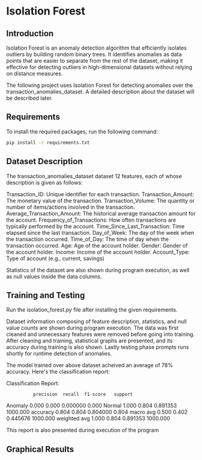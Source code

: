 # Isolation Forest

## Introduction

Isolation Forest is an anomaly detection algorithm that efficiently isolates outliers by building random binary trees. It identifies anomalies as data points that are easier to separate from the rest of the dataset, making it effective for detecting outliers in high-dimensional datasets without relying on distance measures.

The following project uses Isolation Forest for detecting anomalies over the transaction_anomalies_dataset. A detailed description about the dataset will be described later.

## Requirements

To install the required packages, run the following command:

```bash
pip install -r requirements.txt
```

## Dataset Description

The transaction_anomalies_dataset dataset 12 features, each of whose description is given as follows:

Transaction_ID:                 Unique identifier for each transaction.
Transaction_Amount:             The monetary value of the transaction.
Transaction_Volume:             The quantity or number of items/actions involved in the transaction.
Average_Transaction_Amount:     The historical average transaction amount for the account.
Frequency_of_Transactions:      How often transactions are typically performed by the account.
Time_Since_Last_Transaction:    Time elapsed since the last transaction.
Day_of_Week:                    The day of the week when the transaction occurred.
Time_of_Day:                    The time of day when the transaction occurred.
Age:                            Age of the account holder.
Gender:                         Gender of the account holder.
Income:                         Income of the account holder.
Account_Type:                   Type of account (e.g., current, savings)

Statistics of the dataset are also shown during program execution, as well as null values inside the data columns.

## Training and Testing

Run the isolation_forest.py file after installing the given requirements.

Dataset information composing of feature description, statistics, and null value counts are shown during program execution. The data was first cleaned and unnecessary features were removed before going into training. After cleaning and training, statistical graphs are presented, and its accuracy during training is also shown. Lastly testing phase prompts runs shortly for runtime detection of anomalies. 

The model trained over above dataset acheived an average of 78% accuracy. Here's the classification report:

Classification Report:

              precision  recall  f1-score   support
Anomaly           0.000   0.000  0.000000     0.000
Normal            1.000   0.804  0.891353  1000.000
accuracy          0.804   0.804  0.804000     0.804
macro avg         0.500   0.402  0.445676  1000.000
weighted avg      1.000   0.804  0.891353  1000.000

This report is also presented during execution of the program

## Graphical Results

